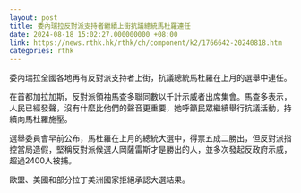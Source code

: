 ```yaml
---
layout: post
title: 委內瑞拉反對派支持者繼續上街抗議總統馬杜羅連任
date: 2024-08-18 15:02:27.000000000 +08:00
link: https://news.rthk.hk/rthk/ch/component/k2/1766642-20240818.htm
categories: rthk
---
```


委內瑞拉全國各地再有反對派支持者上街，抗議總統馬杜羅在上月的選舉中連任。

在首都加拉加斯，反對派領袖馬查多聯同數以千計示威者出席集會。馬查多表示，人民已經發聲，沒有什麼比他們的聲音更重要，她呼籲民眾繼續舉行抗議活動，持續向馬杜羅施壓。

選舉委員會早前公布，馬杜羅在上月的總統大選中，得票五成二勝出，但反對派指控當局造假，堅稱反對派候選人岡薩雷斯才是勝出的人，並多次發起反政府示威，超過2400人被捕。

歐盟、美國和部分拉丁美洲國家拒絕承認大選結果。

